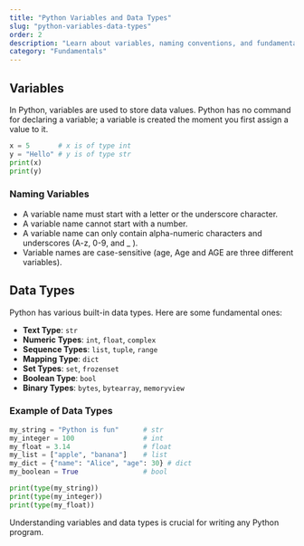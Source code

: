 ```yaml
---
title: "Python Variables and Data Types"
slug: "python-variables-data-types"
order: 2
description: "Learn about variables, naming conventions, and fundamental data types in Python."
category: "Fundamentals"
---
```


## Variables

In Python, variables are used to store data values. Python has no command for declaring a variable; a variable is created the moment you first assign a value to it.

```python
x = 5       # x is of type int
y = "Hello" # y is of type str
print(x)
print(y)
```

### Naming Variables

- A variable name must start with a letter or the underscore character.
- A variable name cannot start with a number.
- A variable name can only contain alpha-numeric characters and underscores (A-z, 0-9, and _ ).
- Variable names are case-sensitive (age, Age and AGE are three different variables).

## Data Types

Python has various built-in data types. Here are some fundamental ones:

- **Text Type**: `str`
- **Numeric Types**: `int`, `float`, `complex`
- **Sequence Types**: `list`, `tuple`, `range`
- **Mapping Type**: `dict`
- **Set Types**: `set`, `frozenset`
- **Boolean Type**: `bool`
- **Binary Types**: `bytes`, `bytearray`, `memoryview`

### Example of Data Types

```python
my_string = "Python is fun"      # str
my_integer = 100                 # int
my_float = 3.14                  # float
my_list = ["apple", "banana"]    # list
my_dict = {"name": "Alice", "age": 30} # dict
my_boolean = True                # bool

print(type(my_string))
print(type(my_integer))
print(type(my_float))
```

Understanding variables and data types is crucial for writing any Python program.
